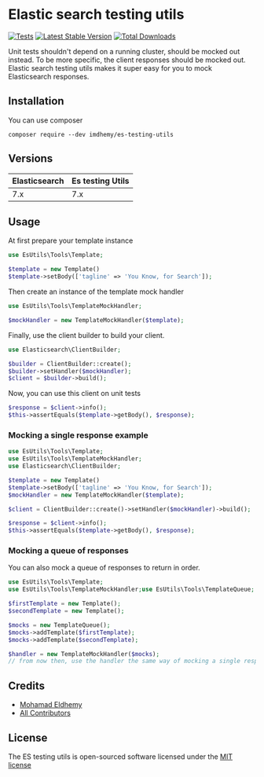 # Elastic search testing utils

[![Tests](https://github.com/imdhemy/es-testing-utils/actions/workflows/tests.yml/badge.svg)](https://github.com/imdhemy/es-testing-utils/actions/workflows/tests.yml) [![Latest Stable Version](https://poser.pugx.org/imdhemy/es-testing-utils/v/stable)](https://packagist.org/packages/imdhemy/es-testing-utils) [![Total Downloads](https://poser.pugx.org/imdhemy/es-testing-utils/downloads)](https://packagist.org/packages/imdhemy/es-testing-utils)

Unit tests shouldn't depend on a running cluster, should be mocked out instead. To be more specific, the client
responses should be mocked out. Elastic search testing utils makes it super easy for you to mock Elasticsearch
responses.

## Installation

You can use composer

```
composer require --dev imdhemy/es-testing-utils
```

## Versions

| Elasticsearch | Es testing Utils |
| --- | --- |
| 7.x | 7.x |

## Usage

At first prepare your template instance

```php
use EsUtils\Tools\Template;

$template = new Template()
$template->setBody(['tagline' => 'You Know, for Search']);
```

Then create an instance of the template mock handler

```php
use EsUtils\Tools\TemplateMockHandler;

$mockHandler = new TemplateMockHandler($template);
```

Finally, use the client builder to build your client.

```php
use Elasticsearch\ClientBuilder;

$builder = ClientBuilder::create();
$builder->setHandler($mockHandler);
$client = $builder->build();
```

Now, you can use this client on unit tests

```php
$response = $client->info();
$this->assertEquals($template->getBody(), $response);
```

### Mocking a single response example

```php
use EsUtils\Tools\Template;
use EsUtils\Tools\TemplateMockHandler;
use Elasticsearch\ClientBuilder;

$template = new Template()
$template->setBody(['tagline' => 'You Know, for Search']);
$mockHandler = new TemplateMockHandler($template);

$client = ClientBuilder::create()->setHandler($mockHandler)->build();

$response = $client->info();
$this->assertEquals($template->getBody(), $response);
```

### Mocking a queue of responses

You can also mock a queue of responses to return in order.

```php
use EsUtils\Tools\Template;
use EsUtils\Tools\TemplateMockHandler;use EsUtils\Tools\TemplateQueue;

$firstTemplate = new Template();
$secondTemplate = new Template();

$mocks = new TemplateQueue();
$mocks->addTemplate($firstTemplate);
$mocks->addTemplate($secondTemplate);

$handler = new TemplateMockHandler($mocks);
// from now then, use the handler the same way of mocking a single response
```

## Credits

- [Mohamad Eldhemy](https://imdhemy.com)
- [All Contributors](https://github.com/imdhemy/es-testing-utils/graphs/contributors)

## License

The ES testing utils is open-sourced software licensed under the [MIT license](/LICENSE)
